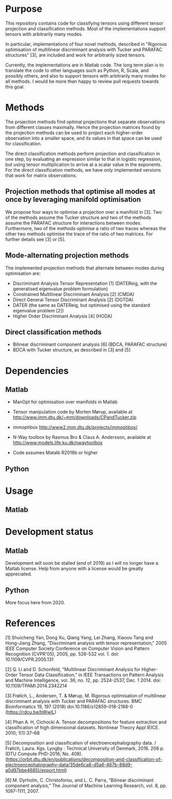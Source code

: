 # Purpose

This repository contains code for classifying tensors using different tensor projection and classification methods. Most of the implementations support tensors with arbitrarily many modes.

In particular, implementations of four novel methods, described in "Rigorous optimisation of multilinear discriminant analysis with Tucker and PARAFAC structures" [3], are included and work for arbitrarily sized tensors.

Currently, the implementations are in Matlab code. The long term plan is to translate the code to other languages such as Python, R, Scala, and possibly others, and also to support tensors with arbitrarily many modes for all methods. I would be more than happy to review pull requests towards this goal.



# Methods


The projection methods find optimal projections that separate observations from different classes maximally. Hence the projection matrices found by the projection methods can be used to project each higher-order observation into a smaller space, and its values in that space can be used for classification.

The direct classification methods perform projection and classification in one step, by evaluating an expression similar to that in logistic regression, but using tensor multiplication to arrive at a scalar value in the exponents. For the direct classification methods, we have only implemented versions that work for matrix observations.

## Projection methods that optimise all modes at once by leveraging manifold optimisation

We propose four ways to optimise a projection over a manifold in [3]. Two of the methods assume the Tucker structure and two of the methods assume the PARAFAC structure for interactions between modes. Furthermore, two of the methods optimise a ratio of two traces whereas the other two methods optimise the trace of the ratio of two matrices. For further details see [3] or [5].

## Mode-alternating projection methods
The implemented projection methods that alternate between modes during optimisation are: 

* Discriminant Analysis Tensor Representation [1] (DATEReig, with the generalised eigenvalue problem formulation)
* Constrained Multilinear Discriminant Analysis [2] (CMDA)
* Direct General Tensor Discriminant Analysis [2] (DGTDA)
* DATER (the same as DATEReig, but optimised using the standard  eigenvalue problem [2])
* Higher Order Discriminant Analysis [4] (HODA)

## Direct classification methods

* Bilinear discriminant component analysis [6] (BDCA, PARAFAC structure)
* BDCA with Tucker structure, as described in [3] and [5]

# Dependencies

## Matlab

* ManOpt for optimisation over manifolds in Matlab

* Tensor manipulation code by Morten Mørup, available at http://www.imm.dtu.dk/~mm/downloads/CPandTucker.zip

* immoptibox http://www2.imm.dtu.dk/projects/immoptibox/

* N-Way toolbox by Rasmus Bro & Claus A. Andersson, available at http://www.models.life.ku.dk/nwaytoolbox

* Code assumes Matalb R2018b or higher


## Python

# Usage

## Matlab

# Development status

## Matlab

Development will soon be stalled (end of 2019) as I will no longer have a Matlab license. Help from anyone with a license would be greatly appreciated.

## Python

More focus here from 2020.


# References
[1] Shuicheng Yan, Dong Xu, Qiang Yang, Lei Zhang, Xiaoou Tang and Hong-Jiang Zhang, "Discriminant analysis with tensor representation," 2005 IEEE Computer Society Conference on Computer Vision and Pattern Recognition (CVPR'05), 2005, pp. 526-532 vol. 1.
doi: 10.1109/CVPR.2005.131

[2] Q. Li and D. Schonfeld, "Multilinear Discriminant Analysis for Higher-Order Tensor Data Classification," in IEEE Transactions on Pattern Analysis and Machine Intelligence, vol. 36, no. 12, pp. 2524-2537, Dec. 1 2014.
doi: 10.1109/TPAMI.2014.2342214

[3] Frølich, L., Andersen, T. & Mørup, M. Rigorous optimisation of multilinear discriminant analysis with Tucker and PARAFAC structures. BMC Bioinformatics 19, 197 (2018) doi:10.1186/s12859-018-2188-0 (https://rdcu.be/bWwIL)

[4] Phan A. H, Cichocki A. Tensor decompositions for feature extraction and classification of high dimensional datasets. Nonlinear Theory Appl IEICE. 2010; 1(1):37–68

[5] Decomposition and classification of electroencephalography data. / Frølich, Laura.
Kgs. Lyngby : Technical University of Denmark, 2016. 208 p. (DTU Compute PHD-2016; No. 408). (https://orbit.dtu.dk/en/publications/decomposition-and-classification-of-electroencephalography-data(35de6ca8-d5a6-467b-88d9-a0d97bbe4685)/export.html)

[6] M. Dyrholm, C. Christoforou, and L. C. Parra, “Bilinear discriminant component analysis,” The Journal of Machine Learning Research, vol. 8, pp. 1097–1111, 2007.